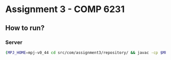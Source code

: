 # Assignment 3 - COMP 6231

## How to run?
 ### Server
```bash
(MPJ_HOME=mpj-v0_44 cd src/com/assignment3/repository/ && javac -cp $MPJ_HOME/lib/mpj.jar Server.java && $MPJ_HOME/bin/mpjrun.sh -np 2 Server)
```

